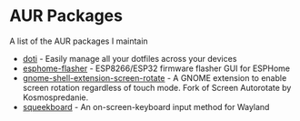 # AUR Packages

A list of the AUR packages I maintain

- [doti][doti] - Easily manage all your dotfiles across your devices
- [esphome-flasher][esphome-flasher] - ESP8266/ESP32 firmware flasher GUI for ESPHome
- [gnome-shell-extension-screen-rotate][gnome-shell-extension-screen-rotate] - A GNOME extension to enable screen rotation regardless of touch mode. Fork of Screen Autorotate by Kosmospredanie.
- [squeekboard][squeekboard] - An on-screen-keyboard input method for Wayland

[doti]: https://aur.archlinux.org/packages/doti
[esphome-flasher]: https://aur.archlinux.org/packages/esphome-flasher
[gnome-shell-extension-screen-rotate]: https://aur.archlinux.org/packages/gnome-shell-extension-screen-rotate
[squeekboard]: https://aur.archlinux.org/packages/squeekboard
